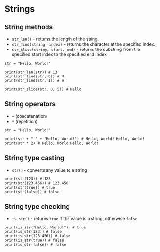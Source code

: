 # Strings

## String methods

- `str_len()` - returns the length of the string.
- `str_find(string, index)` - returns the character at the specified index.
- `str_slice(string, start, end)` - returns the substring from the specified
  start index to the specified end index

```rn linenums="1" title="methods.rn"
str = "Hello, World!"

print(str_len(str)) # 13
print(str_find(str, 0)) # H
print(str_find(str, 1)) # e

print(str_slice(str, 0, 5)) # Hello
```

## String operators

- `+` (concatenation)
- `*` (repetition)

```rn linenums="1" title="operators.rn"
str = "Hello, World!"

print(str + " " + "Hello, World!") # Hello, World! Hello, World!
print(str * 2) # Hello, World!Hello, World!
```

## String type casting

- `str()` - converts any value to a string

```rn linenums="1" title="casting.rn"
print(str(123)) # 123
print(str(123.456)) # 123.456
print(str(true)) # true
print(str(false)) # false
```

## String type checking

- `is_str()` - returns `true` if the value is a string, otherwise `false`

```rn linenums="1" title="typechecks.rn"
print(is_str("Hello, World!")) # true
print(is_str(123)) # false
print(is_str(123.456)) # false
print(is_str(true)) # false
print(is_str(false)) # false
```
